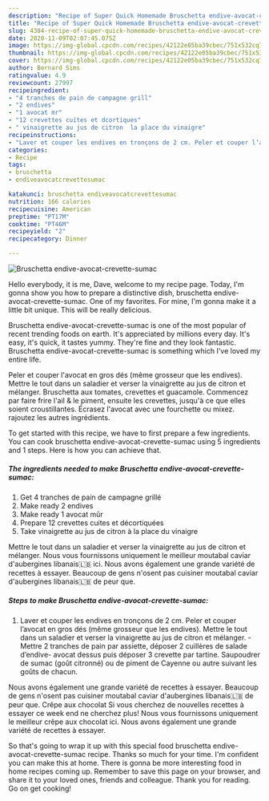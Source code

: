 ```yaml
---
description: "Recipe of Super Quick Homemade Bruschetta endive-avocat-crevette-sumac"
title: "Recipe of Super Quick Homemade Bruschetta endive-avocat-crevette-sumac"
slug: 4384-recipe-of-super-quick-homemade-bruschetta-endive-avocat-crevette-sumac
date: 2020-11-09T02:07:45.075Z
image: https://img-global.cpcdn.com/recipes/42122e05ba39cbec/751x532cq70/bruschetta-endive-avocat-crevette-sumac-photo-principale-de-la-recette.jpg
thumbnail: https://img-global.cpcdn.com/recipes/42122e05ba39cbec/751x532cq70/bruschetta-endive-avocat-crevette-sumac-photo-principale-de-la-recette.jpg
cover: https://img-global.cpcdn.com/recipes/42122e05ba39cbec/751x532cq70/bruschetta-endive-avocat-crevette-sumac-photo-principale-de-la-recette.jpg
author: Bernard Sims
ratingvalue: 4.9
reviewcount: 27997
recipeingredient:
- "4 tranches de pain de campagne grill"
- "2 endives"
- "1 avocat mr"
- "12 crevettes cuites et dcortiques"
- " vinaigrette au jus de citron  la place du vinaigre"
recipeinstructions:
- "Laver et couper les endives en tronçons de 2 cm. Peler et couper l’avocat en gros dés (même grosseur que les endives). Mettre le tout dans un saladier et verser la vinaigrette au jus de citron et mélanger.  Mettre 2 tranches de pain par assiette, déposer 2 cuillères de salade d’endive- avocat dessus puis déposer 3 crevette par tartine. Saupoudrer de sumac (goût citronné) ou de piment de Cayenne ou autre suivant les goûts de chacun."
categories:
- Recipe
tags:
- bruschetta
- endiveavocatcrevettesumac

katakunci: bruschetta endiveavocatcrevettesumac 
nutrition: 166 calories
recipecuisine: American
preptime: "PT17M"
cooktime: "PT46M"
recipeyield: "2"
recipecategory: Dinner

---
```



![Bruschetta endive-avocat-crevette-sumac](https://img-global.cpcdn.com/recipes/42122e05ba39cbec/751x532cq70/bruschetta-endive-avocat-crevette-sumac-photo-principale-de-la-recette.jpg)

Hello everybody, it is me, Dave, welcome to my recipe page. Today, I'm gonna show you how to prepare a distinctive dish, bruschetta endive-avocat-crevette-sumac. One of my favorites. For mine, I'm gonna make it a little bit unique. This will be really delicious.

Bruschetta endive-avocat-crevette-sumac is one of the most popular of recent trending foods on earth. It's appreciated by millions every day. It's easy, it's quick, it tastes yummy. They're fine and they look fantastic. Bruschetta endive-avocat-crevette-sumac is something which I've loved my entire life.

Peler et couper l&#39;avocat en gros dés (même grosseur que les endives). Mettre le tout dans un saladier et verser la vinaigrette au jus de citron et mélanger. Bruschetta aux tomates, crevettes et guacamole. Commencez par faire frire l&#39;ail &amp; le piment, ensuite les crevettes, jusqu&#39;à ce que elles soient croustillantes. Écrasez l&#39;avocat avec une fourchette ou mixez. rajoutez les autres ingrédients.


To get started with this recipe, we have to first prepare a few ingredients. You can cook bruschetta endive-avocat-crevette-sumac using 5 ingredients and 1 steps. Here is how you can achieve that.

<!--inarticleads1-->

##### The ingredients needed to make Bruschetta endive-avocat-crevette-sumac:

1. Get 4 tranches de pain de campagne grillé
1. Make ready 2 endives
1. Make ready 1 avocat mûr
1. Prepare 12 crevettes cuites et décortiquées
1. Take  vinaigrette au jus de citron à la place du vinaigre


Mettre le tout dans un saladier et verser la vinaigrette au jus de citron et mélanger. Nous vous fournissons uniquement le meilleur moutabal caviar d&#39;aubergines libanais🇱🇧 ici. Nous avons également une grande variété de recettes à essayer. Beaucoup de gens n&#39;osent pas cuisiner moutabal caviar d&#39;aubergines libanais🇱🇧 de peur que. 

<!--inarticleads2-->

##### Steps to make Bruschetta endive-avocat-crevette-sumac:

1. Laver et couper les endives en tronçons de 2 cm. Peler et couper l’avocat en gros dés (même grosseur que les endives). Mettre le tout dans un saladier et verser la vinaigrette au jus de citron et mélanger.  - Mettre 2 tranches de pain par assiette, déposer 2 cuillères de salade d’endive- avocat dessus puis déposer 3 crevette par tartine. Saupoudrer de sumac (goût citronné) ou de piment de Cayenne ou autre suivant les goûts de chacun.


Nous avons également une grande variété de recettes à essayer. Beaucoup de gens n&#39;osent pas cuisiner moutabal caviar d&#39;aubergines libanais🇱🇧 de peur que. Crêpe aux chocolat Si vous cherchez de nouvelles recettes à essayer ce week end ne cherchez plus! Nous vous fournissons uniquement le meilleur crêpe aux chocolat ici. Nous avons également une grande variété de recettes à essayer. 

So that's going to wrap it up with this special food bruschetta endive-avocat-crevette-sumac recipe. Thanks so much for your time. I'm confident you can make this at home. There is gonna be more interesting food in home recipes coming up. Remember to save this page on your browser, and share it to your loved ones, friends and colleague. Thank you for reading. Go on get cooking!
